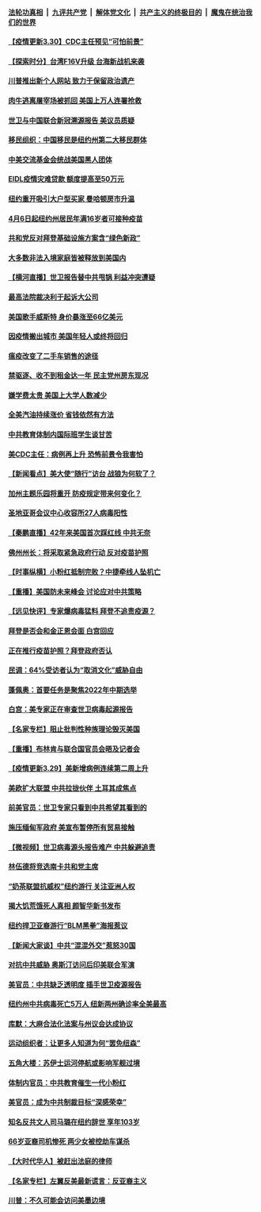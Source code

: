 

####  [法轮功真相](../../../../basic/blob/master/README.md?t=03302101) &nbsp;|&nbsp; [九评共产党](../../../../9ping.md/blob/master/README.md?t=03302101) &nbsp;|&nbsp; [解体党文化](../../../../jtdwh.md/blob/master/README.md?t=03302101)  &nbsp;|&nbsp; [共产主义的终极目的](../../../../gczydzjmd.md/blob/master/README.md?t=03302101) &nbsp;|&nbsp; [魔鬼在统治我们的世界](../../../../mgztzwmdsj.md/blob/master/README.md?t=03302101) 

#### [【疫情更新3.30】CDC主任预见“可怕前景”](../pages/nsc412/n12845486.md?t=03302101) 

#### [【探索时分】台湾F16V升级 台海新战机来袭](../pages/nsc412/n12844511.md?t=03302101) 

#### [川普推出新个人网站 致力于保留政治遗产](../pages/nsc412/n12845576.md?t=03302101) 

#### [肉牛逃离屠宰场被抓回 美国上万人连署抢救](../pages/nsc412/n12845324.md?t=03302101) 

#### [世卫与中国联合新冠溯源报告 美议员质疑](../pages/nsc412/n12844363.md?t=03302101) 

#### [移民组织：中国移民是纽约州第二大移民群体](../pages/nsc412/n12845008.md?t=03302101) 

#### [中美交流基金会统战美国黑人团体](../pages/nsc412/n12844993.md?t=03302101) 

#### [EIDL疫情灾难贷款  额度提高至50万元](../pages/nsc412/n12844886.md?t=03302101) 

#### [纽约重开吸引大户型买家 曼哈顿房市升温](../pages/nsc412/n12844962.md?t=03302101) 

#### [4月6日起纽约州居民年满16岁者可接种疫苗](../pages/nsc412/n12845029.md?t=03302101) 

#### [共和党反对拜登基础设施方案含“绿色新政”](../pages/nsc412/n12844607.md?t=03302101) 

#### [大多数非法入境家庭皆被释放到美国内](../pages/nsc412/n12844824.md?t=03302101) 

#### [【横河直播】世卫报告替中共甩锅 利益冲突遭疑](../pages/nsc412/n12844409.md?t=03302101) 

#### [最高法院裁决利于起诉大公司](../pages/nsc412/n12844864.md?t=03302101) 

#### [美国歌手威斯特 身价暴涨至66亿美元](../pages/nsc412/n12844855.md?t=03302101) 

#### [因疫情搬出城市 美国年轻人或终将回归](../pages/nsc412/n12844834.md?t=03302101) 

#### [瘟疫改变了二手车销售的途径](../pages/nsc412/n12844799.md?t=03302101) 

#### [禁驱逐、收不到租金达一年 民主党州房东现况](../pages/nsc412/n12844774.md?t=03302101) 

#### [嫌学费太贵 美国上大学人数减少](../pages/nsc412/n12844783.md?t=03302101) 

#### [全美汽油持续涨价 省钱依然有方法](../pages/nsc412/n12844769.md?t=03302101) 

#### [中共教育体制内国际班学生谈甘苦](../pages/nsc412/n12844685.md?t=03302101) 

#### [美CDC主任：病例再上升 恐怖前景令我害怕](../pages/nsc412/n12844196.md?t=03302101) 

#### [【新闻看点】美大使“随行”访台 战狼为何软了？](../pages/nsc412/n12844178.md?t=03302101) 

#### [加州主题乐园将重开 防疫规定带来何变化？](../pages/nsc412/n12844466.md?t=03302101) 

#### [圣地亚哥会议中心收容所27人病毒阳性](../pages/nsc412/n12844537.md?t=03302101) 

#### [【秦鹏直播】42年来美国首次踩红线 中共无奈](../pages/nsc412/n12844261.md?t=03302101) 

#### [佛州州长：将采取紧急政府行动 反对疫苗护照](../pages/nsc412/n12844308.md?t=03302101) 

#### [【时事纵横】小粉红抵制完败？中捷牵线人坠机亡](../pages/nsc412/n12844230.md?t=03302101) 

#### [【重播】美国防未来峰会 讨论应对中共策略](../pages/nsc412/n12842085.md?t=03302101) 

#### [【远见快评】专家爆病毒猛料 拜登不追责疫源？](../pages/nsc412/n12844215.md?t=03302101) 

#### [拜登是否会和金正恩会面 白宫回应](../pages/nsc412/n12844183.md?t=03302101) 

#### [正在推行疫苗护照？拜登政府否认](../pages/nsc412/n12844187.md?t=03302101) 

#### [民调：64%受访者认为“取消文化”威胁自由](../pages/nsc412/n12844064.md?t=03302101) 

#### [蓬佩奥：首要任务是聚焦2022年中期选举](../pages/nsc412/n12843914.md?t=03302101) 

#### [白宫：美专家正在审查世卫病毒起源报告](../pages/nsc412/n12843930.md?t=03302101) 

#### [【名家专栏】阻止批判性种族理论毁灭美国](../pages/nsc412/n12843540.md?t=03302101) 

#### [【重播】布林肯与联合国官员会晤及记者会](../pages/nsc412/n12843792.md?t=03302101) 

#### [【疫情更新3.29】美新增病例连续第二周上升](../pages/nsc412/n12842865.md?t=03302101) 

#### [美欧扩大联盟 中共拉拢伙伴 土耳其成焦点](../pages/nsc412/n12843802.md?t=03302101) 

#### [前美官员：世卫专家只看到中共希望其看到的](../pages/nsc412/n12843716.md?t=03302101) 

#### [施压缅甸军政府 美宣布暂停所有贸易接触](../pages/nsc412/n12843746.md?t=03302101) 

#### [【微视频】世卫病毒源头报告难产 中共躲避追责](../pages/nsc412/n12843441.md?t=03302101) 

#### [林伍德将竞选南卡共和党主席](../pages/nsc412/n12843615.md?t=03302101) 

#### [“奶茶联盟抗威权”纽约游行  关注亚洲人权](../pages/nsc412/n12842266.md?t=03302101) 

#### [揭大饥荒饿死人真相 颜智华新书发布](../pages/nsc412/n12842480.md?t=03302101) 

#### [纽约捍卫亚裔游行“BLM黑拳”海报惹议](../pages/nsc412/n12842252.md?t=03302101) 

#### [【新闻大家谈】中共“混混外交”惹怒30国](../pages/nsc412/n12843389.md?t=03302101) 

#### [对抗中共威胁 奥斯汀访问后印美联合军演](../pages/nsc412/n12843125.md?t=03302101) 

#### [美官员：中共缺乏透明度 插手世卫疫源报告](../pages/nsc412/n12842877.md?t=03302101) 

#### [纽约州中共病毒死亡5万人  纽新两州确诊率全美最高](../pages/nsc412/n12842264.md?t=03302101) 

#### [库默：大麻合法化法案与州议会达成协议](../pages/nsc412/n12842291.md?t=03302101) 

#### [运动组织者：让更多人知道为何“罢免纽森”](../pages/nsc412/n12842181.md?t=03302101) 

#### [五角大楼：苏伊士运河停航或影响军舰过境](../pages/nsc412/n12842095.md?t=03302101) 

#### [体制内官员：中共教育催生一代小粉红](../pages/nsc412/n12841964.md?t=03302101) 

#### [美官员：成为中共制裁目标“深感荣幸”](../pages/nsc412/n12841731.md?t=03302101) 

#### [知名反共文人司马璐在纽约辞世  享年103岁](../pages/nsc412/n12841713.md?t=03302101) 

#### [66岁亚裔司机惨死 两少女被控劫车谋杀](../pages/nsc412/n12841600.md?t=03302101) 

#### [【大时代华人】被赶出法庭的律师](../pages/nsc412/n12838887.md?t=03302101) 

#### [【名家专栏】左翼反美最新谎言：反亚裔主义](../pages/nsc412/n12841704.md?t=03302101) 

#### [川普：不久可能会访问美墨边境](../pages/nsc412/n12841613.md?t=03302101) 

